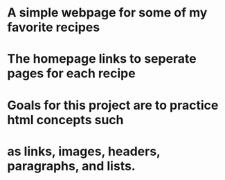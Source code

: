 # A simple webpage for some of my favorite recipes
# The homepage links to seperate pages for each recipe
#
# Goals for this project are to practice html concepts such
# as links, images, headers, paragraphs, and lists.
